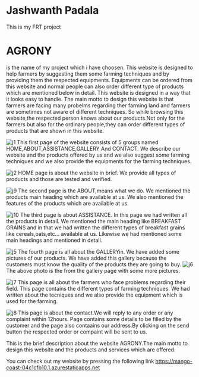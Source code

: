 # Jashwanth Padala
This is my FRT project

<H1>AGRONY</H1>
is the name of my project which i have choosen.
This website is designed to help farmers by suggesting them some farming techniques and by providing them the respected equipments.
Equipments can be ordered from this website and normal people can also order different type of products which are mentioned below in detail.
This website is designed in a way that it looks easy to handle.
The main motto to design this website is that farmers are facing many probelms regarding ther farming land and farmers are sometimes not aware of different techniques.
So while browsing this website,the respected person knows about our products.Not only for the farmers but also for the ordinary people,they can order different types of products that are shown in this website.


![j1](https://user-images.githubusercontent.com/111550654/190850073-3a5f68ad-6120-4448-b51d-3e34369e6238.jpg)
This first page of the website consists of 5 groups named HOME,ABOUT,ASSISTANCE,GALLERY And CONTACT.
We describe our website and the products offered by us and we also suggest some farming techniques and we also provide the equipments for the farming techniques.

![j2](https://user-images.githubusercontent.com/111550654/190850423-0d1afcc7-e241-4dfd-bd9a-d3cec85ffbe1.jpg)
HOME page is about the website in brief.
We provide all types of products and those are tested and verified.

![j9](https://user-images.githubusercontent.com/111550654/190850673-fe114ecc-a200-4998-8b82-2432c3dd2902.jpg)
The second page is the ABOUT,means what we do.
We mentioned the products main heading which are available at us.
We also mentioned the features of the products which are available at us.

![j10](https://user-images.githubusercontent.com/111550654/190850981-86c28943-258c-420c-af9b-48fbeb12e9aa.jpg)
The third page is about ASSISTANCE.
In this page we had written all the products in detail.
We mentioned the main heading like BREAKFAST GRAINS and in that we had written the different types of breakfast grains like cereals,oats,etc... available at us.
Likewise we had mentioned some main headings and mentioned in detail.

![j5](https://user-images.githubusercontent.com/111550654/190851190-d9f933f3-3de6-479a-a12c-9f52be88e1bf.jpg)
The fourth page is all about the GALLERYin.
We have added some pictures of our products.
We have added this gallery because the customers must know the quality of the products they are going to buy.
![j6](https://user-images.githubusercontent.com/111550654/190851284-48beff00-4b9d-462f-ad0a-95a5d21f36f3.jpg)
The above photo is the from the gallery page with some more pictures.

![j7](https://user-images.githubusercontent.com/111550654/190851340-e36085d1-e6e6-4177-b57d-546193ed4923.jpg)
This page is all about the farmers who face problems regarding their field.
This page contains the different types of farming techniques.
We had written about the tecniques and we also provide the equipment which is used for the farming.

![j8](https://user-images.githubusercontent.com/111550654/190851659-8640954d-2715-43e1-bfe0-4f1819c128f8.jpg)
This page is about the contact.We will reply to any order or any complaint within 12hours.
Page contains some details to be filled by the customer and the page also contaains our address.By clicking on the send button the respected order or compaint will be sent to us.

This is the brief description about the website AGRONY.The main motto to design this website and the products and services which are offered.

You can check out my website by pressing the following link https://mango-coast-04c1cfb10.1.azurestaticapps.net
